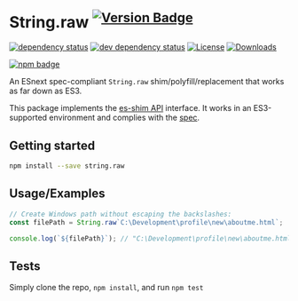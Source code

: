 # String.raw <sup>[![Version Badge][npm-version-svg]][package-url]</sup>

[![dependency status][deps-svg]][deps-url]
[![dev dependency status][dev-deps-svg]][dev-deps-url]
[![License][license-image]][license-url]
[![Downloads][downloads-image]][downloads-url]

[![npm badge][npm-badge-png]][package-url]

An ESnext spec-compliant `String.raw` shim/polyfill/replacement that works as far down as ES3.

This package implements the [es-shim API](https://github.com/es-shims/api) interface. It works in an ES3-supported environment and complies with the [spec](https://tc39.es/ecma262/#sec-string.raw).

## Getting started

```sh
npm install --save string.raw
```

## Usage/Examples

```js
// Create Windows path without escaping the backslashes:
const filePath = String.raw`C:\Development\profile\new\aboutme.html`;

console.log(`${filePath}`); // "C:\Development\profile\new\aboutme.html"
```

## Tests
Simply clone the repo, `npm install`, and run `npm test`

[package-url]: https://npmjs.org/package/es-shims/String.raw
[npm-version-svg]: http://versionbadg.es/es-shims/String.raw.svg
[deps-svg]: https://david-dm.org/es-shims/String.raw.svg
[deps-url]: https://david-dm.org/es-shims/String.raw
[dev-deps-svg]: https://david-dm.org/es-shims/String.raw/dev-status.svg
[dev-deps-url]: https://david-dm.org/es-shims/String.raw#info=devDependencies
[npm-badge-png]: https://nodei.co/npm/es-shims/String.raw.png?downloads=true&stars=true
[license-image]: https://img.shields.io/npm/l/es-shims/String.raw.svg
[license-url]: LICENSE
[downloads-image]: https://img.shields.io/npm/dm/es-shims/String.raw.svg
[downloads-url]: https://npm-stat.com/charts.html?package=es-shims/String.raw
